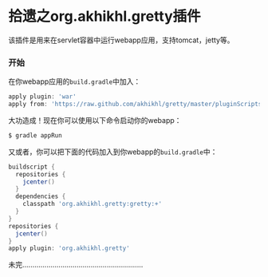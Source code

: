 拾遗之org.akhikhl.gretty插件
=============================
该插件是用来在servlet容器中运行webapp应用，支持tomcat，jetty等。

### 开始
在你webapp应用的`build.gradle`中加入：
```gradle
apply plugin: 'war'
apply from: 'https://raw.github.com/akhikhl/gretty/master/pluginScripts/gretty.plugin'
```
大功造成！现在你可以使用以下命令启动你的webapp：
```powershell
$ gradle appRun
```
又或者，你可以把下面的代码加入到你webapp的`build.gradle`中：
```gradle
buildscript {
  repositories {
    jcenter()
  }
  dependencies {
    classpath 'org.akhikhl.gretty:gretty:+'
  }
}
repositories {
  jcenter()
}
apply plugin: 'org.akhikhl.gretty'
```
未完............................................................
